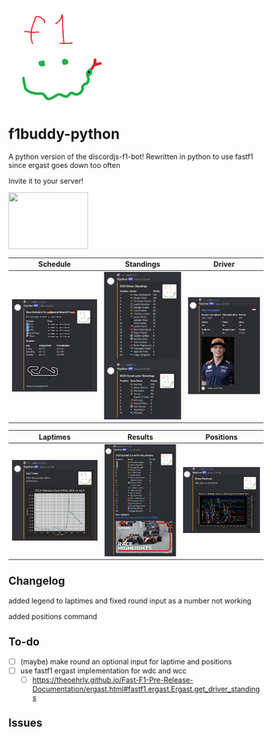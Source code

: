 <img src="/botPics/f1python192.png">

# f1buddy-python

A python version of the discordjs-f1-bot! 
Rewritten in python to use fastf1 since ergast goes down too often

Invite it to your server!

<a href="https://discord.com/api/oauth2/authorize?client_id=1059405703116242995&permissions=2147798016&scope=bot">
    <img src="https://logodownload.org/wp-content/uploads/2017/11/discord-logo-01.png" width="157" height="112">
</a>

Schedule             |  Standings|  Driver|  
:-------------------------:|:-------------------------:|:-------------------------:
![](/images/schedule.png)  |  ![](/images/wdcwcc.png)|  ![](/images/driver.png)|  

Laptimes|  Results|  Positions
:-------------------------:|:-------------------------:|:-------------------------:
![](/images/laptimes.png)|  ![](/images/results.png)|  ![](/images/positions.png)

## Changelog

added legend to laptimes and fixed round input as a number not working

added positions command


## To-do
- [ ] (maybe) make round an optional input for laptime and positions
- [ ] use fastf1 ergast implementation for wdc and wcc
    - [ ] https://theoehrly.github.io/Fast-F1-Pre-Release-Documentation/ergast.html#fastf1.ergast.Ergast.get_driver_standings

## Issues



